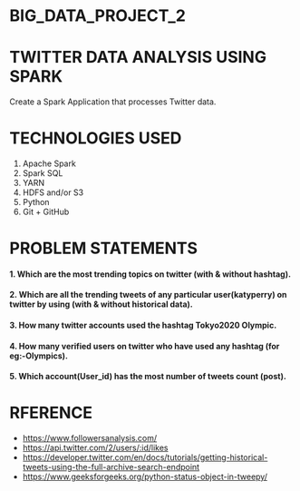 # BIG_DATA_PROJECT_2

# TWITTER DATA ANALYSIS USING SPARK
 Create a Spark Application that processes Twitter data.

# TECHNOLOGIES USED

1. Apache Spark
2. Spark SQL
3. YARN
4. HDFS and/or S3
5. Python
6. Git + GitHub


# PROBLEM STATEMENTS

####        1.    Which are the most trending topics on twitter (with & without hashtag).

####        2.    Which are all the trending tweets of any particular user(katyperry) on twitter by using  (with & without historical data).

####        3.    How many twitter accounts used the hashtag Tokyo2020 Olympic.

####        4.    How many verified users on twitter who have used any hashtag (for eg:-Olympics).

####        5.    Which account(User_id) has the most number of tweets count (post).

#  RFERENCE

* https://www.followersanalysis.com/
* https://api.twitter.com/2/users/:id/likes
* https://developer.twitter.com/en/docs/tutorials/getting-historical-tweets-using-the-full-archive-search-endpoint
* https://www.geeksforgeeks.org/python-status-object-in-tweepy/

